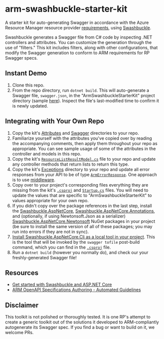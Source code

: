 # arm-swashbuckle-starter-kit
A starter kit for auto-generating Swagger in accordance with the Azure Resource Manager resource provider [requirements](https://github.com/Azure/azure-rest-api-specs/blob/main/documentation/openapi-authoring-automated-guidelines.md#R1001), using [Swashbuckle](https://github.com/domaindrivendev/Swashbuckle.AspNetCore).

Swashbuckle generates a Swagger file from C# code by inspecting .NET controllers and attributes. You can customize the generation through the use of "filters." This kit includes filters, along with other configurations, that modify the Swagger generation to conform to ARM requirements for RP Swagger specs.

## Instant Demo

1. Clone this repo.
2. From the repo directory, run `dotnet build`. This will auto-generate a Swagger file, `swagger.json`, in the "ArmSwashbuckleStarterKit" project directory (sample [here](./ArmSwashbuckleStarterKit/swagger.json)). Inspect the file's last-modified time to confirm it is newly updated.

## Integrating with Your Own Repo

1. Copy the kit's [Attributes](./ArmSwashbuckleStarterKit/Attributes) and [Swagger](./ArmSwashbuckleStarterKit/Swagger) directories to your repo.
2. Familiarize yourself with the attributes you've copied over by reading the accompanying comments, then apply them throughout your repo as appropriate. You can see sample usage of some of the attributes in the controller and models in this repo.
3. Copy the kit's [`ResourceListResultModel.cs`](./ArmSwashbuckleStarterKit/Models/ResourceListResultModel.cs) file to your repo and update any controller methods that return lists to return this type.
4. Copy the kit's [Exceptions](./ArmSwashbuckleStarterKit/Exceptions) directory to your repo and update all error responses from your API to be of type [`ArmErrorResponse`](./ArmSwashbuckleStarterKit/Exceptions/ArmErrorResponse.cs). One approach is to use [middleware](./ArmSwashbuckleStarterKit/Middlewares/ExceptionHandlerMiddleware.cs).
5. Copy over to your project's corresponding files everything they are missing from the kit's [`.csproj`](./ArmSwashbuckleStarterKit/ArmSwashbuckleStarterKit.csproj) and [`Startup.cs`](./ArmSwashbuckleStarterKit/Startup.cs) files. You will need to update the values that are specific to "ArmSwashbuckleStarterKit" to values appropriate for your own repo.
6. If you didn't copy over the package references in the last step, install the [Swashbuckle.AspNetCore](https://www.nuget.org/packages/Swashbuckle.AspNetCore/), [Swashbuckle.AspNetCore.Annotations](https://www.nuget.org/packages/Swashbuckle.AspNetCore.Annotations/), and (optionally, if using Newtonsoft.Json as a serializer) [Swashbuckle.AspNetCore.Newtonsoft](https://www.nuget.org/packages/Swashbuckle.AspNetCore.Newtonsoft/) NuGet packages in your project (be sure to install the same version of all of these packages; you may run into errors if they are not in sync).
7. [Install Swashbuckle.AspNetCore.Cli as a local tool in your project](https://github.com/domaindrivendev/Swashbuckle.AspNetCore#using-the-tool-with-the-net-core-30-sdk-or-later). This is the tool that will be invoked by the `swagger tofile` post-build command, which you can find in the [`.csproj`](./ArmSwashbuckleStarterKit/ArmSwashbuckleStarterKit.csproj) file.
8. Run a `dotnet build` (however you normally do), and check our your freshly-generated Swagger file!

## Resources

- [Get started with Swashbuckle and ASP.NET Core](https://docs.microsoft.com/en-us/aspnet/core/tutorials/getting-started-with-swashbuckle?view=aspnetcore-5.0&tabs=visual-studio)
- [ARM OpenAPI Specifications Authoring - Automated Guidelines](https://github.com/Azure/azure-rest-api-specs/blob/main/documentation/openapi-authoring-automated-guidelines.md)
## Disclaimer

This toolkit is not polished or thoroughly tested. It is one RP's attempt to create a generic toolkit out of the solutions it developed to ARM-compliantly autogenerate its Swagger spec. If you find a bug or want to build on it, we welcome PRs.
